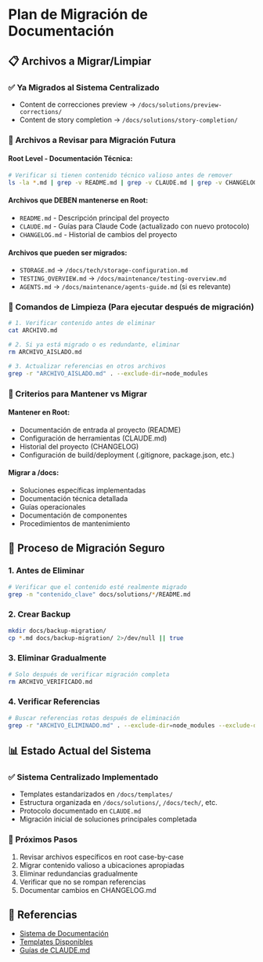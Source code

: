# Plan de Migración de Documentación

## 📋 Archivos a Migrar/Limpiar

### ✅ Ya Migrados al Sistema Centralizado
- Content de correcciones preview → `/docs/solutions/preview-corrections/`
- Content de story completion → `/docs/solutions/story-completion/`

### 🔄 Archivos a Revisar para Migración Futura

#### Root Level - Documentación Técnica:
```bash
# Verificar si tienen contenido técnico valioso antes de remover
ls -la *.md | grep -v README.md | grep -v CLAUDE.md | grep -v CHANGELOG.md
```

#### Archivos que DEBEN mantenerse en Root:
- `README.md` - Descripción principal del proyecto
- `CLAUDE.md` - Guías para Claude Code (actualizado con nuevo protocolo)
- `CHANGELOG.md` - Historial de cambios del proyecto

#### Archivos que pueden ser migrados:
- `STORAGE.md` → `/docs/tech/storage-configuration.md`
- `TESTING_OVERVIEW.md` → `/docs/maintenance/testing-overview.md`
- `AGENTS.md` → `/docs/maintenance/agents-guide.md` (si es relevante)

### 📝 Comandos de Limpieza (Para ejecutar después de migración)

```bash
# 1. Verificar contenido antes de eliminar
cat ARCHIVO.md

# 2. Si ya está migrado o es redundante, eliminar
rm ARCHIVO_AISLADO.md

# 3. Actualizar referencias en otros archivos
grep -r "ARCHIVO_AISLADO.md" . --exclude-dir=node_modules
```

### 🎯 Criterios para Mantener vs Migrar

#### Mantener en Root:
- Documentación de entrada al proyecto (README)
- Configuración de herramientas (CLAUDE.md)
- Historial del proyecto (CHANGELOG)
- Configuración de build/deployment (.gitignore, package.json, etc.)

#### Migrar a /docs:
- Soluciones específicas implementadas
- Documentación técnica detallada
- Guías operacionales
- Documentación de componentes
- Procedimientos de mantenimiento

## 🔧 Proceso de Migración Seguro

### 1. Antes de Eliminar
```bash
# Verificar que el contenido esté realmente migrado
grep -n "contenido_clave" docs/solutions/*/README.md
```

### 2. Crear Backup
```bash
mkdir docs/backup-migration/
cp *.md docs/backup-migration/ 2>/dev/null || true
```

### 3. Eliminar Gradualmente
```bash
# Solo después de verificar migración completa
rm ARCHIVO_VERIFICADO.md
```

### 4. Verificar Referencias
```bash
# Buscar referencias rotas después de eliminación
grep -r "ARCHIVO_ELIMINADO.md" . --exclude-dir=node_modules --exclude-dir=docs/backup-migration
```

## 📊 Estado Actual del Sistema

### ✅ Sistema Centralizado Implementado
- Templates estandarizados en `/docs/templates/`
- Estructura organizada en `/docs/solutions/`, `/docs/tech/`, etc.
- Protocolo documentado en `CLAUDE.md`
- Migración inicial de soluciones principales completada

### 🎯 Próximos Pasos
1. Revisar archivos específicos en root case-by-case
2. Migrar contenido valioso a ubicaciones apropiadas
3. Eliminar redundancias gradualmente
4. Verificar que no se rompan referencias
5. Documentar cambios en CHANGELOG.md

## 🔗 Referencias
- [Sistema de Documentación](../solutions/README.md)
- [Templates Disponibles](../templates/)
- [Guías de CLAUDE.md](../../CLAUDE.md#documentation-practices)